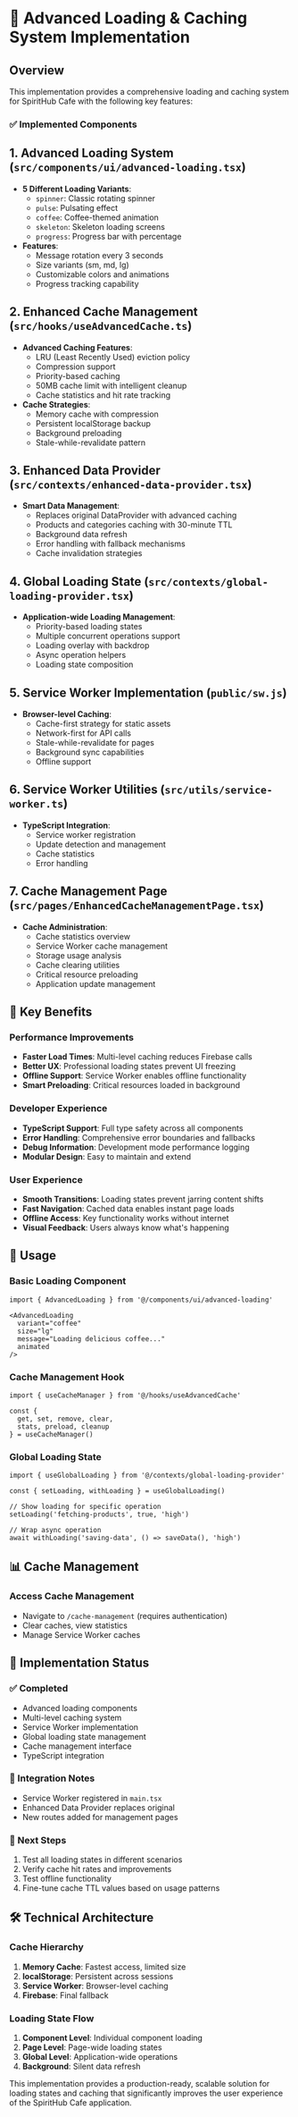 # 🚀 Advanced Loading & Caching System Implementation

## Overview
This implementation provides a comprehensive loading and caching system for SpiritHub Cafe with the following key features:

### ✅ Implemented Components

## 1. Advanced Loading System (`src/components/ui/advanced-loading.tsx`)
- **5 Different Loading Variants**:
  - `spinner`: Classic rotating spinner
  - `pulse`: Pulsating effect
  - `coffee`: Coffee-themed animation
  - `skeleton`: Skeleton loading screens
  - `progress`: Progress bar with percentage
- **Features**:
  - Message rotation every 3 seconds
  - Size variants (sm, md, lg)
  - Customizable colors and animations
  - Progress tracking capability

## 2. Enhanced Cache Management (`src/hooks/useAdvancedCache.ts`)
- **Advanced Caching Features**:
  - LRU (Least Recently Used) eviction policy
  - Compression support
  - Priority-based caching
  - 50MB cache limit with intelligent cleanup
  - Cache statistics and hit rate tracking
- **Cache Strategies**:
  - Memory cache with compression
  - Persistent localStorage backup
  - Background preloading
  - Stale-while-revalidate pattern

## 3. Enhanced Data Provider (`src/contexts/enhanced-data-provider.tsx`)
- **Smart Data Management**:
  - Replaces original DataProvider with advanced caching
  - Products and categories caching with 30-minute TTL
  - Background data refresh
  - Error handling with fallback mechanisms
  - Cache invalidation strategies

## 4. Global Loading State (`src/contexts/global-loading-provider.tsx`)
- **Application-wide Loading Management**:
  - Priority-based loading states
  - Multiple concurrent operations support
  - Loading overlay with backdrop
  - Async operation helpers
  - Loading state composition

## 5. Service Worker Implementation (`public/sw.js`)
- **Browser-level Caching**:
  - Cache-first strategy for static assets
  - Network-first for API calls
  - Stale-while-revalidate for pages
  - Background sync capabilities
  - Offline support

## 6. Service Worker Utilities (`src/utils/service-worker.ts`)
- **TypeScript Integration**:
  - Service worker registration
  - Update detection and management
  - Cache statistics
  - Error handling

## 7. Cache Management Page (`src/pages/EnhancedCacheManagementPage.tsx`)
- **Cache Administration**:
  - Cache statistics overview
  - Service Worker cache management
  - Storage usage analysis
  - Cache clearing utilities
  - Critical resource preloading
  - Application update management

## 🎯 Key Benefits

### Performance Improvements
- **Faster Load Times**: Multi-level caching reduces Firebase calls
- **Better UX**: Professional loading states prevent UI freezing
- **Offline Support**: Service Worker enables offline functionality
- **Smart Preloading**: Critical resources loaded in background

### Developer Experience
- **TypeScript Support**: Full type safety across all components
- **Error Handling**: Comprehensive error boundaries and fallbacks
- **Debug Information**: Development mode performance logging
- **Modular Design**: Easy to maintain and extend

### User Experience
- **Smooth Transitions**: Loading states prevent jarring content shifts
- **Fast Navigation**: Cached data enables instant page loads
- **Offline Access**: Key functionality works without internet
- **Visual Feedback**: Users always know what's happening

## 🔧 Usage

### Basic Loading Component
```tsx
import { AdvancedLoading } from '@/components/ui/advanced-loading'

<AdvancedLoading 
  variant="coffee" 
  size="lg" 
  message="Loading delicious coffee..." 
  animated 
/>
```

### Cache Management Hook
```tsx
import { useCacheManager } from '@/hooks/useAdvancedCache'

const { 
  get, set, remove, clear, 
  stats, preload, cleanup 
} = useCacheManager()
```

### Global Loading State
```tsx
import { useGlobalLoading } from '@/contexts/global-loading-provider'

const { setLoading, withLoading } = useGlobalLoading()

// Show loading for specific operation
setLoading('fetching-products', true, 'high')

// Wrap async operation
await withLoading('saving-data', () => saveData(), 'high')
```

## 📊 Cache Management

### Access Cache Management
- Navigate to `/cache-management` (requires authentication)
- Clear caches, view statistics
- Manage Service Worker caches

## 🚦 Implementation Status

### ✅ Completed
- Advanced loading components
- Multi-level caching system
- Service Worker implementation
- Global loading state management
- Cache management interface
- TypeScript integration

### 🔄 Integration Notes
- Service Worker registered in `main.tsx`
- Enhanced Data Provider replaces original
- New routes added for management pages

### 🎯 Next Steps
1. Test all loading states in different scenarios
2. Verify cache hit rates and improvements
3. Test offline functionality
4. Fine-tune cache TTL values based on usage patterns

## 🛠️ Technical Architecture

### Cache Hierarchy
1. **Memory Cache**: Fastest access, limited size
2. **localStorage**: Persistent across sessions
3. **Service Worker**: Browser-level caching
4. **Firebase**: Final fallback

### Loading State Flow
1. **Component Level**: Individual component loading
2. **Page Level**: Page-wide loading states
3. **Global Level**: Application-wide operations
4. **Background**: Silent data refresh

This implementation provides a production-ready, scalable solution for loading states and caching that significantly improves the user experience of the SpiritHub Cafe application.
